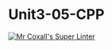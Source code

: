 # Unit3-05-CPP
[![Mr Coxall's Super Linter](https://github.com/ICS3U-Programming-PeterS/Unit3-05-CPP/workflows/Mr%20Coxall's%20Super%20Linter/badge.svg)](https://github.com/ICS3U-Programming-PeterS/Unit3-05-CPP/actions/)
